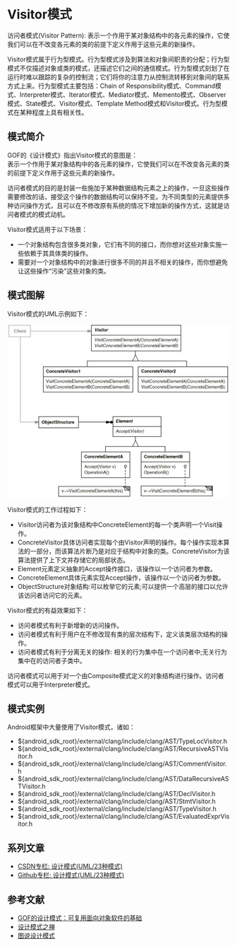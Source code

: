 # Visitor模式

访问者模式(Visitor Pattern): 表示一个作用于某对象结构中的各元素的操作，它使我们可以在不改变各元素的类的前提下定义作用于这些元素的新操作。

Visitor模式属于行为型模式。行为型模式涉及到算法和对象间职责的分配；行为型模式不仅描述对象或类的模式，还描述它们之间的通信模式。行为型模式刻划了在运行时难以跟踪的复杂的控制流；它们将你的注意力从控制流转移到对象间的联系方式上来。行为型模式主要包括：Chain of Responsibility模式、Command模式、Interpreter模式、Iterator模式、Mediator模式、Memento模式、Observer模式、State模式、Visitor模式、Template Method模式和Visitor模式。行为型模式在某种程度上具有相关性。

## 模式简介

GOF的《设计模式》指出Visitor模式的意图是：  
表示一个作用于某对象结构中的各元素的操作，它使我们可以在不改变各元素的类的前提下定义作用于这些元素的新操作。

访问者模式的目的是封装一些施加于某种数据结构元素之上的操作，一旦这些操作需要修改的话，接受这个操作的数据结构可以保持不变。为不同类型的元素提供多种访问操作方式，且可以在不修改原有系统的情况下增加新的操作方式，这就是访问者模式的模式动机。

Visitor模式适用于以下场景：

- 一个对象结构包含很多类对象，它们有不同的接口，而你想对这些对象实施一些依赖于其具体类的操作。
- 需要对一个对象结构中的对象进行很多不同的并且不相关的操作，而你想避免让这些操作“污染”这些对象的类。

## 模式图解

Visitor模式的UML示例如下：

![Visitor模式示例](../images/behavioral_visitor.jpg)

Visitor模式的工作过程如下：

- Visitor访问者为该对象结构中ConcreteElement的每一个类声明一个Visit操作。
- ConcreteVisitor具体访问者实现每个由Visitor声明的操作。每个操作实现本算法的一部分，而该算法片断乃是对应于结构中对象的类。ConcreteVisitor为该算法提供了上下文并存储它的局部状态。
- Element元素定义抽象的Accept操作接口，该操作以一个访问者为参数。
- ConcreteElement具体元素实现Accept操作，该操作以一个访问者为参数。
- ObjectStructure对象结构:可以枚举它的元素;可以提供一个高层的接口以允许该访问者访问它的元素。

Visitor模式的有益效果如下：

- 访问者模式有利于新增新的访问操作。
- 访问者模式有利于用户在不修改现有类的层次结构下，定义该类层次结构的操作。
- 访问者模式有利于分离无关的操作: 相关的行为集中在一个访问者中;无关行为集中在的访问者子类中。

访问者模式可以用于对一个由Composite模式定义的对象结构进行操作。访问者模式可以用于Interpreter模式。

## 模式实例

Android框架中大量使用了Visitor模式，诸如：

- ${android_sdk_root}/external/clang/include/clang/AST/TypeLocVisitor.h
- ${android_sdk_root}/external/clang/include/clang/AST/RecursiveASTVisitor.h
- ${android_sdk_root}/external/clang/include/clang/AST/CommentVisitor.h
- ${android_sdk_root}/external/clang/include/clang/AST/DataRecursiveASTVisitor.h
- ${android_sdk_root}/external/clang/include/clang/AST/DeclVisitor.h
- ${android_sdk_root}/external/clang/include/clang/AST/StmtVisitor.h
- ${android_sdk_root}/external/clang/include/clang/AST/TypeVisitor.h
- ${android_sdk_root}/external/clang/include/clang/AST/EvaluatedExprVisitor.h

## 系列文章

- [CSDN专栏: 设计模式(UML/23种模式)](https://blog.csdn.net/column/details/27399.html)
- [Github专栏: 设计模式(UML/23种模式)](https://github.com/media-tm/MTDesignPattern)

## 参考文献

- [GOF的设计模式：可复用面向对象软件的基础](http://item.jd.com/10057319.html)
- [设计模式之禅](http://item.jd.com/11414555.html)
- [图说设计模式](https://github.com/me115/design_patterns)